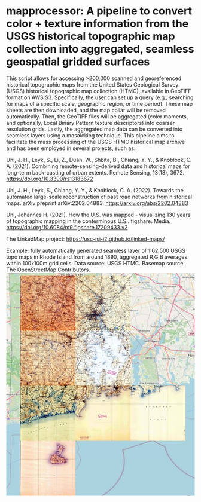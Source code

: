 # mapprocessor: A pipeline to convert color + texture information from the USGS historical topographic map collection into aggregated, seamless geospatial gridded surfaces

This script allows for accessing >200,000 scanned and georeferenced historical topographic maps from the United States Geological Survey (USGS) historical topographic map collection (HTMC), available in GeoTIFF format on AWS S3.
Specifically, the user can set up a query (e.g., searching for maps of a specific scale, geographic region, or time period). These map sheets are then downloaded, and the map collar will be removed automatically.
Then, the GeoTIFF files will be aggregated (color moments, and optionally, Local Binary Pattern texture descriptors) into coarser resolution grids.
Lastly, the aggregated map data can be converted into seamless layers using a mosaicking technique.
This pipeline aims to facilitate the mass processing of the USGS HTMC historical map archive and has been employed in several projects, such as:

Uhl, J. H., Leyk, S., Li, Z., Duan, W., Shbita, B., Chiang, Y. Y., & Knoblock, C. A. (2021). Combining remote-sensing-derived data and historical maps for long-term back-casting of urban extents. Remote Sensing, 13(18), 3672. https://doi.org/10.3390/rs13183672

Uhl, J. H., Leyk, S., Chiang, Y. Y., & Knoblock, C. A. (2022). Towards the automated large-scale reconstruction of past road networks from historical maps. arXiv preprint arXiv:2202.04883. https://arxiv.org/abs/2202.04883

Uhl, Johannes H. (2021). How the U.S. was mapped - visualizing 130 years of topographic mapping in the conterminous U.S.. figshare. Media. https://doi.org/10.6084/m9.figshare.17209433.v2 

The LinkedMap project: https://usc-isi-i2.github.io/linked-maps/

Example: fully automatically generated seamless layer of 1:62,500 USGS topo maps in Rhode Island from around 1890, aggregated R,G,B averages within 100x100m grid cells. Data source: USGS HTMC. Basemap source: The OpenStreetMap Contributors.
<img width="600" src=ri.jpg>
